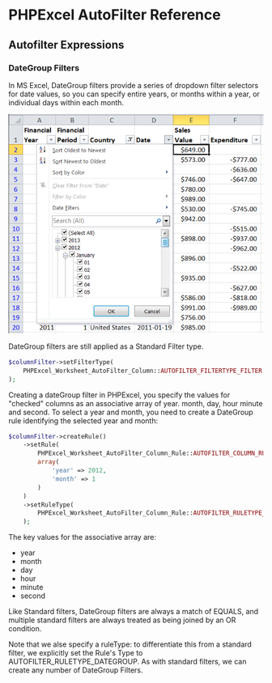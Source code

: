 # PHPExcel AutoFilter Reference 


## Autofilter Expressions

### DateGroup Filters

In MS Excel, DateGroup filters provide a series of dropdown filter selectors for date values, so you can specify entire years, or months within a year, or individual days within each month.

![04-02-dategroup-autofilter.png](./images/04-02-dategroup-autofilter.png "")

DateGroup filters are still applied as a Standard Filter type.

```php
$columnFilter->setFilterType(
    PHPExcel_Worksheet_AutoFilter_Column::AUTOFILTER_FILTERTYPE_FILTER
);
```

Creating a dateGroup filter in PHPExcel, you specify the values for "checked" columns as an associative array of year. month, day, hour minute and second. To select a year and month, you need to create a DateGroup rule identifying the selected year and month:

```php
$columnFilter->createRule()
    ->setRule(
        PHPExcel_Worksheet_AutoFilter_Column_Rule::AUTOFILTER_COLUMN_RULE_EQUAL,
        array(
            'year' => 2012,
            'month' => 1
        )
    )
    ->setRuleType(
        PHPExcel_Worksheet_AutoFilter_Column_Rule::AUTOFILTER_RULETYPE_DATEGROUP
    );
```

The key values for the associative array are:

 - year
 - month
 - day
 - hour
 - minute
 - second

Like Standard filters, DateGroup filters are always a match of EQUALS, and multiple standard filters are always treated as being joined by an OR condition.

Note that we alse specify a ruleType: to differentiate this from a standard filter, we explicitly set the Rule's Type to AUTOFILTER_RULETYPE_DATEGROUP. As with standard filters, we can create any number  of DateGroup Filters.

